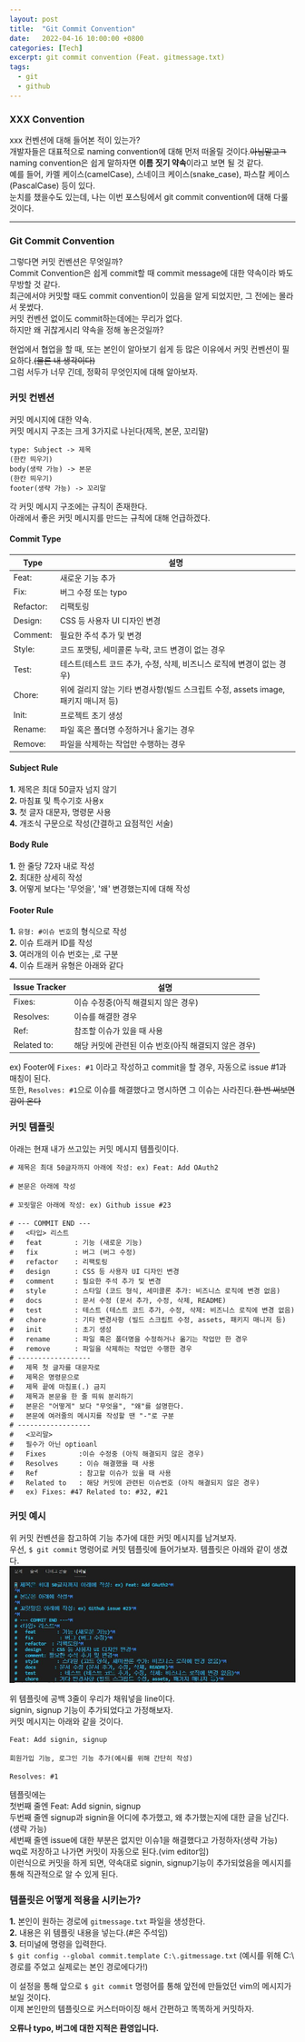 ```yaml
---
layout: post
title:  "Git Commit Convention"
date:   2022-04-16 10:00:00 +0800
categories: [Tech]
excerpt: git commit convention (Feat. gitmessage.txt)
tags:
  - git  
  - github
---
```


### XXX Convention

xxx 컨벤션에 대해 들어본 적이 있는가?  
개발자들은 대표적으로 naming convention에 대해 먼저 떠올릴 것이다.~~아님말고ㅋ~~  
naming convention은 쉽게 말하자면 **이름 짓기 약속**이라고 보면 될 것 같다.  
예를 들어, 카멜 케이스(camelCase), 스네이크 케이스(snake_case), 파스칼 케이스(PascalCase) 등이 있다.  
눈치를 챘을수도 있는데, 나는 이번 포스팅에서 git commit convention에 대해 다룰 것이다.  

---  

### Git Commit Convention

그렇다면 커밋 컨벤션은 무엇일까?  
Commit Convention은 쉽게 commit할 때 commit message에 대한 약속이라 봐도 무방할 것 같다.  
최근에서야 커밋할 때도 commit convention이 있음을 알게 되었지만, 그 전에는 몰라서 못썼다.  
커밋 컨벤션 없이도 commit하는데에는 무리가 없다.  
하지만 왜 귀찮게시리 약속을 정해 놓은것일까?  

현업에서 협업을 할 때, 또는 본인이 알아보기 쉽게 등 많은 이유에서 커밋 컨벤션이 필요하다.~~(물론 내 생각이다)~~  
그럼 서두가 너무 긴데, 정확히 무엇인지에 대해 알아보자.  

### 커밋 컨벤션

커밋 메시지에 대한 약속.  
커밋 메시지 구조는 크게 3가지로 나뉜다(제목, 본문, 꼬리말)  
```  
type: Subject -> 제목  
(한칸 띄우기)  
body(생략 가능) -> 본문  
(한칸 띄우기)  
footer(생략 가능) -> 꼬리말  
```  
각 커밋 메시지 구조에는 규칙이 존재한다.  
아래에서 좋은 커밋 메시지를 만드는 규칙에 대해 언급하겠다.  

#### Commit Type

Type | 설명  
--------------|-------------------------
Feat:         | 새로운 기능 추가
Fix:          | 버그 수정 또는 typo
Refactor:     | 리팩토링
Design:       | CSS 등 사용자 UI 디자인 변경
Comment:      | 필요한 주석 추가 및 변경
Style:        | 코드 포맷팅, 세미콜론 누락, 코드 변경이 없는 경우
Test:         | 테스트(테스트 코드 추가, 수정, 삭제, 비즈니스 로직에 변경이 없는 경우)
Chore:        | 위에 걸리지 않는 기타 변경사항(빌드 스크립트 수정, assets image, 패키지 매니저 등)
Init:         | 프로젝트 초기 생성
Rename:       | 파일 혹은 폴더명 수정하거나 옮기는 경우
Remove:       | 파일을 삭제하는 작업만 수행하는 경우

#### Subject Rule

**1.** 제목은 최대 50글자 넘지 않기  
**2.** 마침표 및 특수기호 사용x  
**3.** 첫 글자 대문자, 명령문 사용  
**4.** 개조식 구문으로 작성(간결하고 요점적인 서술)  

#### Body Rule

**1.** 한 줄당 72자 내로 작성  
**2.** 최대한 상세히 작성  
**3.** 어떻게 보다는 '무엇을', '왜' 변경했는지에 대해 작성  

#### Footer Rule

**1.** `유형: #이슈 번호`의 형식으로 작성  
**2.** 이슈 트래커 ID를 작성  
**3.** 여러개의 이슈 번호는 ,로 구분  
**4.** 이슈 트래커 유형은 아래와 같다  

Issue Tracker | 설명  
--------------|-------------------------
Fixes:        | 이슈 수정중(아직 해결되지 않은 경우)  
Resolves:     | 이슈를 해결한 경우
Ref:          | 참조할 이슈가 있을 때 사용
Related to:   | 해당 커밋에 관련된 이슈 번호(아직 해결되지 않은 경우)

ex) Footer에 `Fixes: #1` 이라고 작성하고 commit을 할 경우, 자동으로 issue #1과 매칭이 된다.  
또한, `Resolves: #1`으로 이슈를 해결했다고 명시하면 그 이슈는 사라진다.~~한 번 써보면 감이 온다~~  


### 커밋 템플릿

아래는 현재 내가 쓰고있는 커밋 메시지 템플릿이다.  

```  
# 제목은 최대 50글자까지 아래에 작성: ex) Feat: Add OAuth2  

# 본문은 아래에 작성  

# 꼬릿말은 아래에 작성: ex) Github issue #23  

# --- COMMIT END ---  
#   <타입> 리스트  
#   feat        : 기능 (새로운 기능)  
#   fix         : 버그 (버그 수정)  
#   refactor    : 리팩토링  
#   design      : CSS 등 사용자 UI 디자인 변경  
#   comment     : 필요한 주석 추가 및 변경  
#   style       : 스타일 (코드 형식, 세미콜론 추가: 비즈니스 로직에 변경 없음)  
#   docs        : 문서 수정 (문서 추가, 수정, 삭제, README)  
#   test        : 테스트 (테스트 코드 추가, 수정, 삭제: 비즈니스 로직에 변경 없음)  
#   chore       : 기타 변경사항 (빌드 스크립트 수정, assets, 패키지 매니저 등)  
#   init        : 초기 생성  
#   rename      : 파일 혹은 폴더명을 수정하거나 옮기는 작업만 한 경우  
#   remove      : 파일을 삭제하는 작업만 수행한 경우  
# ------------------  
#   제목 첫 글자를 대문자로  
#   제목은 명령문으로  
#   제목 끝에 마침표(.) 금지  
#   제목과 본문을 한 줄 띄워 분리하기  
#   본문은 "어떻게" 보다 "무엇을", "왜"를 설명한다.  
#   본문에 여러줄의 메시지를 작성할 땐 "-"로 구분  
# ------------------  
#   <꼬리말>  
#   필수가 아닌 optioanl  
#   Fixes        :이슈 수정중 (아직 해결되지 않은 경우)  
#   Resolves     : 이슈 해결했을 때 사용  
#   Ref          : 참고할 이슈가 있을 때 사용  
#   Related to   : 해당 커밋에 관련된 이슈번호 (아직 해결되지 않은 경우)  
#   ex) Fixes: #47 Related to: #32, #21  
```  

### 커밋 예시

위 커밋 컨벤션을 참고하여 기능 추가에 대한 커밋 메시지를 남겨보자.  
우선, `$ git commit` 명령어로 커밋 템플릿에 들어가보자. 템플릿은 아래와 같이 생겼다.  
![commit](/assets/images/commit-convention/commit.JPG)    

위 템플릿에 공백 3줄이 우리가 채워넣을 line이다.  
signin, signup 기능이 추가되었다고 가정해보자.  
커밋 메시지는 아래와 같을 것이다.  

```  
Feat: Add signin, signup  
  
회원가입 기능, 로그인 기능 추가(예시를 위해 간단히 작성)  

Resolves: #1
```  
템플릿에는  
첫번째 줄엔 Feat: Add signin, signup  
두번째 줄엔 signup과 signin을 어디에 추가했고, 왜 추가했는지에 대한 글을 남긴다.(생략 가능)  
세번째 줄엔 issue에 대한 부분은 없지만 이슈1을 해결했다고 가정하자(생략 가능)  
wq로 저장하고 나가면 커밋이 자동으로 된다.(vim editor임)  
이런식으로 커밋을 하게 되면, 약속대로 signin, signup기능이 추가되었음을 메시지를 통해 직관적으로 알 수 있게 된다.  

### 템플릿은 어떻게 적용을 시키는가?
  
**1.** 본인이 원하는 경로에 `gitmessage.txt` 파일을 생성한다.  
**2.** 내용은 위 템플릿 내용을 넣는다.(#은 주석임)  
**3.** 터미널에 명령을 입력한다.  
`$ git config --global commit.template C:\.gitmessage.txt`  (예시를 위해 C:\ 경로를 주었고 실제로는 본인 경로에다가!)  

이 설정을 통해 앞으로 `$ git commit` 명령어를 통해 앞전에 만들었던 vim의 메시지가 보일 것이다.  
이제 본인만의 템플릿으로 커스터마이징 해서 간편하고 똑똑하게 커밋하자.  
  
**오류나 typo, 버그에 대한 지적은 환영입니다.**  